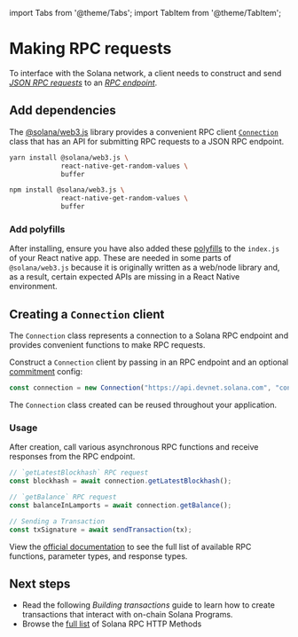 import Tabs from '@theme/Tabs';
import TabItem from '@theme/TabItem';

# Making RPC requests

To interface with the Solana network, a client needs to construct and send [_JSON RPC requests_](https://docs.solana.com/api/http) to an [_RPC endpoint_](https://docs.solana.com/cluster/rpc-endpoints).

## Add dependencies

The [@solana/web3.js](https://github.com/solana-labs/solana-web3.js) library provides a convenient RPC client [`Connection`](https://solana-labs.github.io/solana-web3.js/classes/Connection.html) class that has an API for submitting RPC requests to a JSON RPC endpoint.

<Tabs>
<TabItem value="yarn" label="yarn">

```bash
yarn install @solana/web3.js \
             react-native-get-random-values \
             buffer
```

</TabItem>
<TabItem value="npm" label="npm">

```bash
npm install @solana/web3.js \
             react-native-get-random-values \
             buffer
```

</TabItem>
</Tabs>

### Add polyfills

After installing, ensure you have also added these [polyfills](/react-native/setup#step-3-update-indexjs-with-polyfills) to the `index.js` of your React native app. These are needed in some parts of `@solana/web3.js` because it is originally written as a web/node library and, as a result, certain expected APIs are missing in a React Native environment.

## Creating a `Connection` client

The `Connection` class represents a connection to a Solana RPC endpoint and provides convenient functions to make RPC requests.

Construct a `Connection` client by passing in an RPC endpoint and an optional [commitment](https://docs.solana.com/cluster/commitments) config:

```typescript
const connection = new Connection("https://api.devnet.solana.com", "confirmed");
```

The `Connection` class created can be reused throughout your application.

### Usage

After creation, call various asynchronous RPC functions and receive responses from the RPC endpoint.

```typescript
// `getLatestBlockhash` RPC request
const blockhash = await connection.getLatestBlockhash();

// `getBalance` RPC request
const balanceInLamports = await connection.getBalance();

// Sending a Transaction
const txSignature = await sendTransaction(tx);
```

View the [official documentation](https://solana-labs.github.io/solana-web3.js/classes/Connection.html) to see the full list of available RPC functions, parameter types, and response types.

## Next steps

- Read the following _Building transactions_ guide to learn how to create transactions that interact with on-chain Solana Programs.
- Browse the [full list](https://docs.solana.com/api/http) of Solana RPC HTTP Methods
